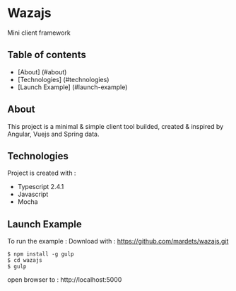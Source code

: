 # Wazajs
Mini client framework

## Table of contents
* [About] (#about)
* [Technologies] (#technologies)
* [Launch Example] (#launch-example)

## About
This project is a minimal & simple client tool builded, created & inspired by Angular, Vuejs and Spring data.

## Technologies
Project is created with : 
* Typescript 2.4.1
* Javascript
* Mocha

## Launch Example
To run the example : Download with : https://github.com/mardets/wazajs.git

```
$ npm install -g gulp
$ cd wazajs
$ gulp

```

open browser to : http://localhost:5000
